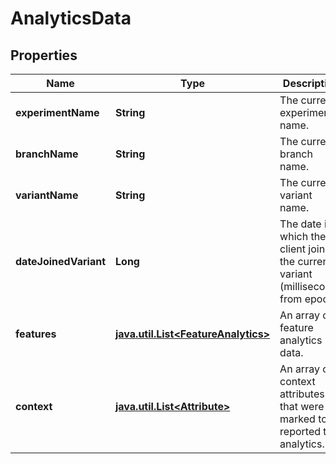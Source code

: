 
# AnalyticsData

## Properties
Name | Type | Description | Notes
------------ | ------------- | ------------- | -------------
**experimentName** | **String** | The current experiment name. |  [optional]
**branchName** | **String** | The current branch name. |  [optional]
**variantName** | **String** | The current variant name. |  [optional]
**dateJoinedVariant** | **Long** | The date in which the client joined the current variant (milliseconds from epoch). |  [optional]
**features** | [**java.util.List&lt;FeatureAnalytics&gt;**](FeatureAnalytics.md) | An array of feature analytics data. |  [optional]
**context** | [**java.util.List&lt;Attribute&gt;**](Attribute.md) | An array of context attributes that were marked to be reported to analytics. |  [optional]



